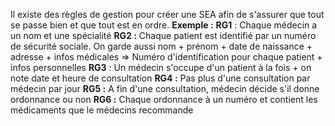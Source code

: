 Il existe des règles de gestion pour créer une SEA afin de s'assurer que tout se passe bien et que tout est en ordre.
**Exemple :**
**RG1** : Chaque médecin a un nom et une spécialité
**RG2 :** Chaque patient est identifié par un numéro de sécurité sociale. On garde aussi nom + prénom + date de naissance + adresse + infos médicales ⇒ Numéro d'identification pour chaque patient + infos personnelles
**RG3** : Un médecin s'occupe d'un patient à la fois + on note date et heure de consultation
**RG4 :** Pas plus d'une consultation par médecin par jour
**RG5 :** A fin d'une consultation, médecin décide s'il donne ordonnance ou non
**RG6 :** Chaque ordonnance à un numéro et contient les médicaments que le médecins recommande